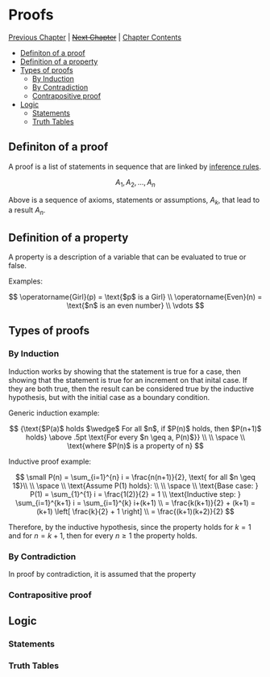 # Proofs <!-- omit in toc -->

[Previous Chapter][prev] | [~~Next Chapter~~][next] | [Chapter Contents][index]

[prev]: ./02logic
[next]: ./index
[index]: ./index

- [Definiton of a proof](#definiton-of-a-proof)
- [Definition of a property](#definition-of-a-property)
- [Types of proofs](#types-of-proofs)
  - [By Induction](#by-induction)
  - [By Contradiction](#by-contradiction)
  - [Contrapositive proof](#contrapositive-proof)
- [Logic](#logic)
  - [Statements](#statements)
  - [Truth Tables](#truth-tables)

## Definiton of a proof

A proof is a list of statements in sequence that are linked by [inference rules][prev].

$$
A_1, A_2, ..., A_n
$$

Above is a sequence of axioms, statements or assumptions, $A_k$, that lead to a result $A_n$.

## Definition of a property

A property is a description of a variable that can be evaluated to true or false.

Examples:

$$
\operatorname{Girl}(p) = \text{$p$ is a Girl} \\
\operatorname{Even}(n) = \text{$n$ is an even number} \\
\vdots
$$

## Types of proofs

### By Induction

Induction works by showing that the statement is true for a case, then showing that the statement is true for an increment on that inital case. If they are both true, then the result can be considered true by the inductive hypothesis, but with the initial case as a boundary condition.

Generic induction example:

$$
{\text{$P(a)$ holds $\wedge$ For all $n$, if $P(n)$ holds, then $P(n+1)$ holds} \above .5pt \text{For every $n \geq a, P(n)$}} \\
\\ \space \\
\text{where $P(n)$ is a property of n}
$$

Inductive proof example:

$$
\small
P(n) = \sum_{i=1}^{n} i = \frac{n(n+1)}{2}, \text{ for all $n \geq 1$}\\
\\ \space \\
\text{Assume P(1) holds}: \\
\\ \space \\
\text{Base case: } P(1) = \sum_{1}^{1} i = \frac{1(2)}{2} = 1 \\
\text{Inductive step: } \sum_{i=1}^{k+1} i = \sum_{i=1}^{k} i+(k+1) \\
= \frac{k(k+1)}{2} + (k+1) = (k+1) \left[ \frac{k}{2} + 1 \right] \\
= \frac{(k+1)(k+2)}{2}
$$

Therefore, by the inductive hypothesis, since the property holds for $k=1$ and for $n=k+1$, then for every $n \geq 1$ the property holds.

### By Contradiction

In proof by contradiction, it is assumed that the property

### Contrapositive proof

## Logic

### Statements

### Truth Tables
